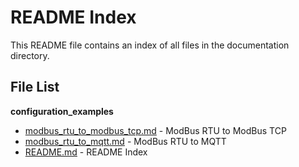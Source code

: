 # README Index

This README file contains an index of all files in the documentation directory.

## File List

**configuration_examples**


- [modbus_rtu_to_modbus_tcp.md](configuration_examples/modbus_rtu_to_modbus_tcp.md) -  ModBus RTU to ModBus TCP
- [modbus_rtu_to_mqtt.md](configuration_examples/modbus_rtu_to_mqtt.md) -  ModBus RTU to MQTT
- [README.md](configuration_examples/README.md) -  README Index

